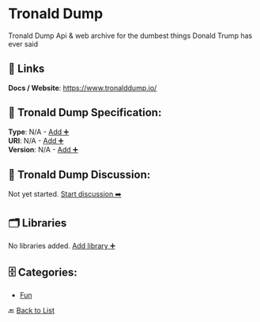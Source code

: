 # Tronald Dump

Tronald Dump Api & web archive for the dumbest things Donald Trump has ever said

##  🔗 Links
**Docs / Website**: https://www.tronalddump.io/

## 🧬 Tronald Dump Specification:
**Type**: N/A - [Add ➕](https://github.com/apis-list/apis-list/edit/main/apis.yaml#L20332)  
**URI**: N/A - [Add ➕](https://github.com/apis-list/apis-list/edit/main/apis.yaml#L20332)  
**Version**: N/A - [Add ➕](https://github.com/apis-list/apis-list/edit/main/apis.yaml#L20332)

## 💬 Tronald Dump Discussion:
Not yet started. [Start discussion ➡️](https://github.com/apis-list/apis-list/discussions/new)

## 🗂️ Libraries

No libraries added. [Add library ➕](https://github.com/apis-list/apis-list/edit/main/apis.yaml#L20332)    


## 🗄️ Categories:
- [Fun](https://github.com/apis-list/apis-list#fun-)

🔙  [Back to List](https://github.com/apis-list/apis-list)
